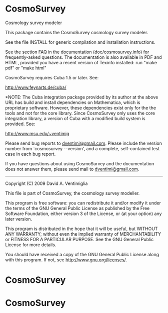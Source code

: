 # CosmoSurvey
Cosmology survey modeler

This package contains the CosmoSurvey cosmology survey modeler.

See the file INSTALL for generic compilation and installation
instructions.

See the section FAQ in the documentation (doc/cosmosurvey.info) for
frequently-asked questions.  The documentation is also available in
PDF and HTML, provided you have a recent version of Texinfo installed:
run "make pdf" or "make html"

CosmoSurvey requires Cuba 1.5 or later.  See:

http://www.feynarts.de/cuba/

*NOTE:  The Cuba integration package provided by its author at the
 above URL has build and install dependencies on Mathematica, which is
 proprietary software.  However, these dependencies exist only for the
 the tools and not for the core library.  Since CosmoSurvey only uses
 the core integration library, a version of Cuba with a modified build
 system is provided.  See:

http://www.msu.edu/~ventimig

Please send bug reports to <dventimi@gmail.com>.  Please include the
version number from `cosmosurvey --version', and a complete,
self-contained test case in each bug report.

If you have questions about using CosmoSurvey and the documentation
does not answer them, please send mail to <dventimi@gmail.com>.

-----

Copyright (C) 2009 David A. Ventimiglia

This file is part of CosmoSurvey, the cosmology survey modeller.

This program is free software: you can redistribute it and/or modify
it under the terms of the GNU General Public License as published by
the Free Software Foundation, either version 3 of the License, or
(at your option) any later version.

This program is distributed in the hope that it will be useful,
but WITHOUT ANY WARRANTY; without even the implied warranty of
MERCHANTABILITY or FITNESS FOR A PARTICULAR PURPOSE.  See the
GNU General Public License for more details.

You should have received a copy of the GNU General Public License
along with this program.  If not, see <http://www.gnu.org/licenses/>.
# CosmoSurvey
# CosmoSurvey
